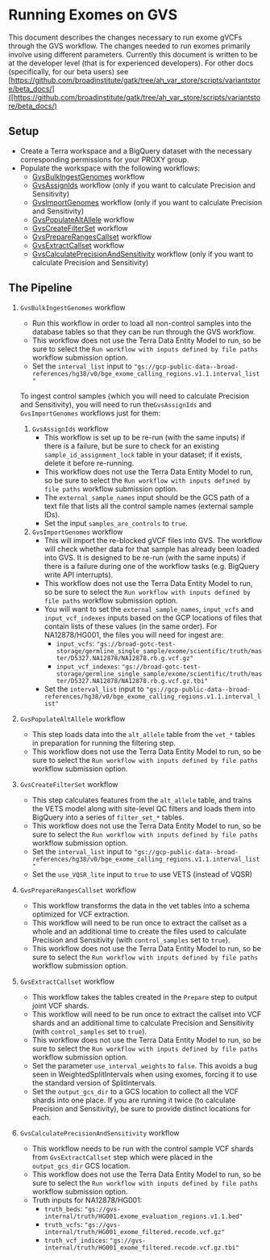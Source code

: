 # Running Exomes on GVS

This document describes the changes necessary to run exome gVCFs through the GVS workflow. The changes needed to run exomes primarily involve using different parameters. Currently this document is written to be at the developer level (that is for experienced developers). For other docs (specifically, for our beta users) see [https://github.com/broadinstitute/gatk/tree/ah_var_store/scripts/variantstore/beta_docs/]([https://github.com/broadinstitute/gatk/tree/ah_var_store/scripts/variantstore/beta_docs/)

## Setup

- Create a Terra workspace and a BigQuery dataset with the necessary corresponding permissions for your PROXY group.
- Populate the workspace with the following workflows:
  - [GvsBulkIngestGenomes](https://dockstore.org/my-workflows/github.com/broadinstitute/gatk/GvsBulkIngestGenomes) workflow
  - [GvsAssignIds](https://dockstore.org/my-workflows/github.com/broadinstitute/gatk/GvsAssignIds) workflow (only if you want to calculate Precision and Sensitivity)
  - [GvsImportGenomes](https://dockstore.org/my-workflows/github.com/broadinstitute/gatk/GvsImportGenomes) workflow (only if you want to calculate Precision and Sensitivity)
  - [GvsPopulateAltAllele](https://dockstore.org/my-workflows/github.com/broadinstitute/gatk/GvsPopulateAltAllele) workflow
  - [GvsCreateFilterSet](https://dockstore.org/my-workflows/github.com/broadinstitute/gatk/GvsCreateFilterSet) workflow
  - [GvsPrepareRangesCallset](https://dockstore.org/my-workflows/github.com/broadinstitute/gatk/GvsPrepareRangesCallset) workflow
  - [GvsExtractCallset](https://dockstore.org/my-workflows/github.com/broadinstitute/gatk/GvsExtractCallset) workflow
  - [GvsCalculatePrecisionAndSensitivity](https://dockstore.org/workflows/github.com/broadinstitute/gatk/GvsCalculatePrecisionAndSensitivity) workflow (only if you want to calculate Precision and Sensitivity)

## The Pipeline

1. `GvsBulkIngestGenomes` workflow
   - Run this workflow in order to load all non-control samples into the database tables so that they can be run through the GVS workflow.
   - This workflow does not use the Terra Data Entity Model to run, so be sure to select the `Run workflow with inputs defined by file paths` workflow submission option.
   - Set the `interval_list` input to `"gs://gcp-public-data--broad-references/hg38/v0/bge_exome_calling_regions.v1.1.interval_list"`
 
    To ingest control samples (which you will need to calculate Precision and Sensitivity), you will need to run the`GvsAssignIds` and `GvsImportGenomes` workflows just for them:
   1. `GvsAssignIds` workflow
      - This workflow is set up to be re-run (with the same inputs) if there is a failure, but be sure to check for an existing `sample_id_assignment_lock` table in your dataset; if it exists, delete it before re-running.
      - This workflow does not use the Terra Data Entity Model to run, so be sure to select the `Run workflow with inputs defined by file paths` workflow submission option.
      - The `external_sample_names` input should be the GCS path of a text file that lists all the control sample names (external sample IDs).
      - Set the input `samples_are_controls` to `true`.
   1. `GvsImportGenomes` workflow
      - This will import the re-blocked gVCF files into GVS. The workflow will check whether data for that sample has already been loaded into GVS. It is designed to be re-run (with the same inputs) if there is a failure during one of the workflow tasks (e.g. BigQuery write API interrupts).
      - This workflow does not use the Terra Data Entity Model to run, so be sure to select the `Run workflow with inputs defined by file paths` workflow submission option.
      - You will want to set the `external_sample_names`, `input_vcfs` and `input_vcf_indexes` inputs based on the GCP locations of files that contain lists of these values (in the same order). For NA12878/HG001, the files you will need for ingest are:
          - `input_vcfs`: `"gs://broad-gotc-test-storage/germline_single_sample/exome/scientific/truth/master/D5327.NA12878/NA12878.rb.g.vcf.gz"`
          - `input_vcf_indexes`: `"gs://broad-gotc-test-storage/germline_single_sample/exome/scientific/truth/master/D5327.NA12878/NA12878.rb.g.vcf.gz.tbi"`
      - Set the `interval_list` input to `"gs://gcp-public-data--broad-references/hg38/v0/bge_exome_calling_regions.v1.1.interval_list"`
1. `GvsPopulateAltAllele` workflow
   - This step loads data into the `alt_allele` table from the `vet_*` tables in preparation for running the filtering step.
   - This workflow does not use the Terra Data Entity Model to run, so be sure to select the `Run workflow with inputs defined by file paths` workflow submission option.
1. `GvsCreateFilterSet` workflow
   - This step calculates features from the `alt_allele` table, and trains the VETS model along with site-level QC filters and loads them into BigQuery into a series of `filter_set_*` tables.
   - This workflow does not use the Terra Data Entity Model to run, so be sure to select the `Run workflow with inputs defined by file paths` workflow submission option.
   - Set the `interval_list` input to `"gs://gcp-public-data--broad-references/hg38/v0/bge_exome_calling_regions.v1.1.interval_list"`
   - Set the `use_VQSR_lite` input to `true` to use VETS (instead of VQSR)
1. `GvsPrepareRangesCallset` workflow
   - This workflow transforms the data in the vet tables into a schema optimized for VCF extraction.
   - This workflow will need to be run once to extract the callset as a whole and an additional time to create the files used to calculate Precision and Sensitivity (with `control_samples` set to `true`).
   - This workflow does not use the Terra Data Entity Model to run, so be sure to select the `Run workflow with inputs defined by file paths` workflow submission option.
1. `GvsExtractCallset` workflow
   - This workflow takes the tables created in the `Prepare` step to output joint VCF shards.
   - This workflow will need to be run once to extract the callset into VCF shards and an additional time to calculate Precision and Sensitivity (with `control_samples` set to `true`).
   - This workflow does not use the Terra Data Entity Model to run, so be sure to select the `Run workflow with inputs defined by file paths` workflow submission option.
   - Set the parameter `use_interval_weights` to `false`.  This avoids a bug seen in WeightedSplitIntervals when using exomes, forcing it to use the standard version of SplitIntervals.
   - Set the `output_gcs_dir` to a GCS location to collect all the VCF shards into one place.  If you are running it twice (to calculate Precision and Sensitivity), be sure to provide distinct locations for each.
1. `GvsCalculatePrecisionAndSensitivity` workflow
   - This workflow needs to be run with the control sample VCF shards from `GvsExtractCallset` step which were placed in the `output_gcs_dir` GCS location.
   - This workflow does not use the Terra Data Entity Model to run, so be sure to select the `Run workflow with inputs defined by file paths` workflow submission option.
   - Truth inputs for NA12878/HG001:
     - `truth_beds`:  `"gs://gvs-internal/truth/HG001.exome_evaluation_regions.v1.1.bed"`
     - `truth_vcfs`: `"gs://gvs-internal/truth/HG001_exome_filtered.recode.vcf.gz"`
     - `truth_vcf_indices`: `"gs://gvs-internal/truth/HG001_exome_filtered.recode.vcf.gz.tbi"`
